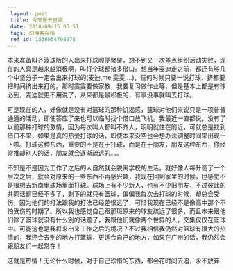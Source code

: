 ```yaml
---
 layout: post
 title: 今天是元旦哦
 date: 2018-09-15 03:51
 tags: 旧博客存档
 ref_id: 1536954708978
---
```

本来准备叫齐篮球版的人出来打球顺便聚聚，想不到又一次差点组织活动失败，现在的人真是越来越消极啊，叫打个球都诸多借口。想当年麦迪走之前，都还有够几个中坚分子一定会出来打球的(麦迪,me,雯雯,...)，任何时候只要一说打球，挤都要把时间挤出来打的。那时雯雯要做家教，我要复习做作业等，但是基本上都是有球必到，麦迪就更不用说了，从来都是最积极的，有事没事就叫去打球。



可是现在的人，好像就是没有对篮球的那种饥渴感，篮球对他们来说只是一项普普通通的活动，即使答应了来也可以临时找个借口放飞机。我最近一直都说，没有了以前那种打球的激情，因为每次叫人都叫不齐人，明明就住在附近，可就总是找到借口不来，如果是真的热爱打球的话，即使本来没空也会想办法调整时间来出现一下啦。打球这种东西，重要的不是在于打球，而是在于朋友，朋友这种东西，你经常推却别人的话，朋友就会逐渐疏远的。。。



不知是不是因为工作了之后的人自然就会脱离学校的生活。就好像人每升高了一个层次之后，就会对原来的一些东西不再感兴趣，我现在回到家里的时候，也感觉不是很想去新南里球场里面打球。球场上有不少新人，也有不少旧朋友，不过彼此的共同话题已经不多了，剩下的就只有篮球，偏偏我每次去打球的时候，却总会受伤，因为他们的打法跟我的打法已经差很远了，可惜我现在已经不是像高中那个不怕受伤的时期了。所以我也感觉自己跟那班原来的球友疏远了很多，而且本来跟他们除了篮球就没有什么别的话题了，我跟他们就像两个世界的人，交集仅仅在篮球中。可能这也是我将来出来工作之后的境况？不过我相信我仍然对篮球有很大的热情的，我还会去别的地方打篮球，更适合自己的地方，如果在广州的话，我仍然会跟朋友们一起常在！



这就是热情！无论什么时候，对于自己珍惜的东西，都会花时间去追，永不放弃

